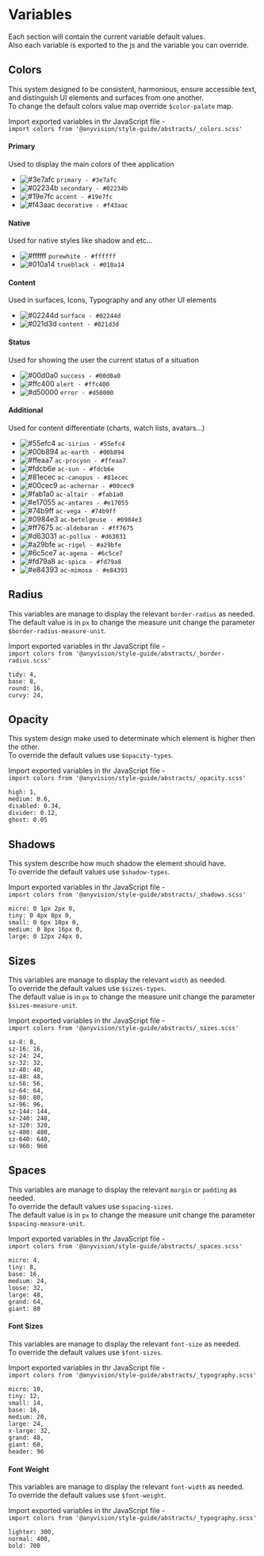 # Variables 
Each section will contain the current variable default values.
<br/>
Also each variable is exported to the js and the variable you can override.


## Colors
This system designed to be consistent, harmonious, ensure accessible text, and distinguish UI elements and surfaces from one another.
<br/>
To change the default colors value map override `$color-palate` map.
<br/>

Import exported variables in thr JavaScript file -
<br/>
`import colors from '@anyvision/style-guide/abstracts/_colors.scss'` 

#### Primary
Used to display the main colors of thee application
- ![#3e7afc](https://placehold.it/15/3e7afc/000000?text=+) `primary - #3e7afc`
- ![#02234b](https://placehold.it/15/02234b/000000?text=+) `secondary - #02234b`
- ![#19e7fc](https://placehold.it/15/19e7fc/000000?text=+) `accent - #19e7fc`
- ![#f43aac](https://placehold.it/15/f43aac/000000?text=+) `decorative - #f43aac`

#### Native
Used for native styles like shadow and etc...
- ![#ffffff](https://placehold.it/15/ffffff/000000?text=+) `purewhite - #ffffff`
- ![#010a14](https://placehold.it/15/010a14/000000?text=+) `trueblack - #010a14`

#### Content
Used in surfaces, Icons, Typography and any other UI elements
- ![#02244d](https://placehold.it/15/02244d/000000?text=+) `surface - #02244d`
- ![#021d3d](https://placehold.it/15/021d3d/000000?text=+) `content - #021d3d`

#### Status
Used for showing the user the current status of a situation
- ![#00d0a0](https://placehold.it/15/00d0a0/000000?text=+) `success - #00d0a0`
- ![#ffc400](https://placehold.it/15/ffc400/000000?text=+) `alert - #ffc400`
- ![#d50000](https://placehold.it/15/d50000/000000?text=+) `error - #d50000`

#### Additional
Used for content differentiate (charts, watch lists, avatars...)
- ![#55efc4](https://placehold.it/15/55efc4/000000?text=+) `ac-sirius - #55efc4`
- ![#00b894](https://placehold.it/15/00b894/000000?text=+) `ac-earth - #00b894`
- ![#ffeaa7](https://placehold.it/15/ffeaa7/000000?text=+) `ac-procyon - #ffeaa7`
- ![#fdcb6e](https://placehold.it/15/fdcb6e/000000?text=+) `ac-sun - #fdcb6e`
- ![#81ecec](https://placehold.it/15/81ecec/000000?text=+) `ac-canopus - #81ecec`
- ![#00cec9](https://placehold.it/15/00cec9/000000?text=+) `ac-achernar - #00cec9`
- ![#fab1a0](https://placehold.it/15/fab1a0/000000?text=+) `ac-altair - #fab1a0`
- ![#e17055](https://placehold.it/15/e17055/000000?text=+) `ac-antares - #e17055`
- ![#74b9ff](https://placehold.it/15/74b9ff/000000?text=+) `ac-vega - #74b9ff`
- ![#0984e3](https://placehold.it/15/0984e3/000000?text=+) `ac-betelgeuse - #0984e3`
- ![#ff7675](https://placehold.it/15/ff7675/000000?text=+) `ac-aldebaran - #ff7675`
- ![#d63031](https://placehold.it/15/d63031/000000?text=+) `ac-pollux - #d63031`
- ![#a29bfe](https://placehold.it/15/a29bfe/000000?text=+) `ac-rigel - #a29bfe`
- ![#6c5ce7](https://placehold.it/15/6c5ce7/000000?text=+) `ac-agena - #6c5ce7`
- ![#fd79a8](https://placehold.it/15/fd79a8/000000?text=+) `ac-spica - #fd79a8`
- ![#e84393](https://placehold.it/15/e84393/000000?text=+) `ac-mimosa - #e84393`

## Radius
This variables are manage to display the relevant `border-radius` as needed.
<br/>
The default value is in `px` to change the measure unit change the parameter `$border-radius-measure-unit`.
<br/>

Import exported variables in thr JavaScript file -
<br/>
`import colors from '@anyvision/style-guide/abstracts/_border-radius.scss'` 

```
tidy: 4,
base: 8,
round: 16,
curvy: 24,
```

## Opacity
This system design make used to determinate which element is higher then the other.
<br/>
To override the default values use `$opacity-types`.
<br/>

Import exported variables in thr JavaScript file -
<br/>
`import colors from '@anyvision/style-guide/abstracts/_opacity.scss'` 

```
high: 1,
medium: 0.6,
disabled: 0.34,
divider: 0.12,
ghost: 0.05
```  

## Shadows
This system describe how much shadow the element should have.
<br/>
To override the default values use `$shadow-types`.
<br/>

Import exported variables in thr JavaScript file -
<br/>
`import colors from '@anyvision/style-guide/abstracts/_shadows.scss'` 

```
micro: 0 1px 2px 0,
tiny: 0 4px 8px 0,
small: 0 6px 10px 0,
medium: 0 8px 16px 0,
large: 0 12px 24px 0,
```

## Sizes
This variables are manage to display the relevant `width` as needed.
<br/>
To override the default values use `$sizes-types`.
<br/>
The default value is in `px` to change the measure unit change the parameter `$sizes-measure-unit`.
<br/>

Import exported variables in thr JavaScript file -
<br/>
`import colors from '@anyvision/style-guide/abstracts/_sizes.scss'` 

```
sz-8: 8,
sz-16: 16,
sz-24: 24,
sz-32: 32,
sz-40: 40,
sz-48: 48,
sz-56: 56,
sz-64: 64,
sz-80: 80,
sz-96: 96,
sz-144: 144,
sz-240: 240,
sz-320: 320,
sz-480: 480,
sz-640: 640,
sz-960: 960
```  

## Spaces
This variables are manage to display the relevant `margin` or `padding` as needed.
<br/>
To override the default values use `$spacing-sizes`.
<br/>
The default value is in `px` to change the measure unit change the parameter `$spacing-measure-unit`.
<br/>

Import exported variables in thr JavaScript file -
<br/>
`import colors from '@anyvision/style-guide/abstracts/_spaces.scss'` 

```
micro: 4,
tiny: 8,
base: 16,
medium: 24,
loose: 32,
large: 48,
grand: 64,
giant: 80
```

#### Font Sizes
This variables are manage to display the relevant `font-size` as needed.
<br/>
To override the default values use `$font-sizes`.
<br/>

Import exported variables in thr JavaScript file -
<br/>
`import colors from '@anyvision/style-guide/abstracts/_typography.scss'` 

```
micro: 10,
tiny: 12,
small: 14,
base: 16,
medium: 20,
large: 24,
x-large: 32,
grand: 48,
giant: 60,
header: 96
```

#### Font Weight
This variables are manage to display the relevant `font-width` as needed.
<br/>
To override the default values use `$font-weight`.
<br/>

Import exported variables in thr JavaScript file -
<br/>
`import colors from '@anyvision/style-guide/abstracts/_typography.scss'` 

```
lighter: 300,
normal: 400,
bold: 700
```  
